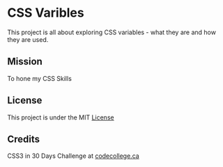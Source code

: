 # CSS Varibles


This project is all about exploring CSS variables - what they are and how they are used. 


## Mission

To hone my CSS Skills


## License

This project is under the MIT [License](#)


## Credits

CSS3 in 30 Days Challenge at [codecollege.ca](#)